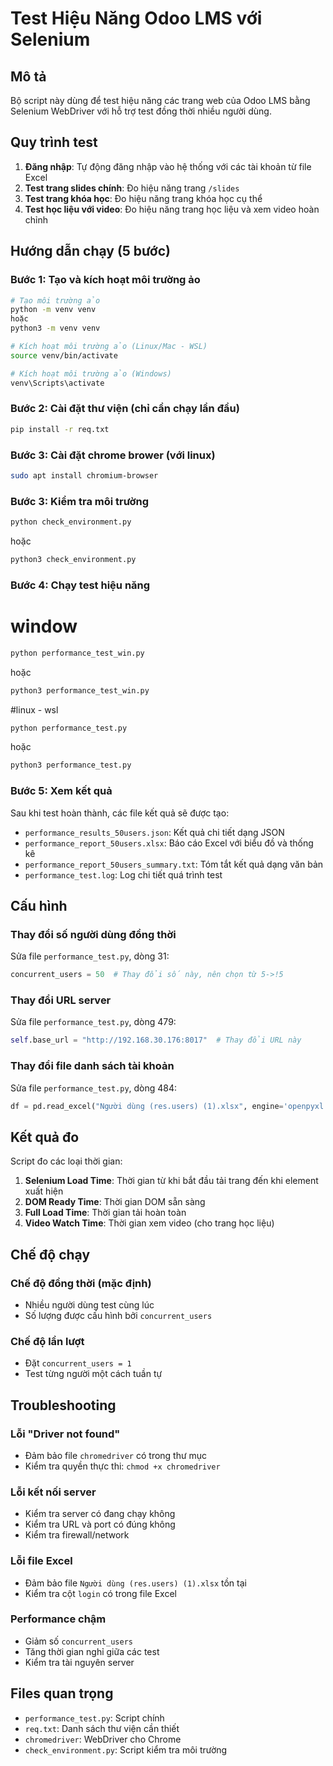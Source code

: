 # Test Hiệu Năng Odoo LMS với Selenium

## Mô tả
Bộ script này dùng để test hiệu năng các trang web của Odoo LMS bằng Selenium WebDriver với hỗ trợ test đồng thời nhiều người dùng.

## Quy trình test
1. **Đăng nhập**: Tự động đăng nhập vào hệ thống với các tài khoản từ file Excel
2. **Test trang slides chính**: Đo hiệu năng trang `/slides`
3. **Test trang khóa học**: Đo hiệu năng trang khóa học cụ thể
4. **Test học liệu với video**: Đo hiệu năng trang học liệu và xem video hoàn chỉnh

## Hướng dẫn chạy (5 bước)

### Bước 1: Tạo và kích hoạt môi trường ảo
```bash
# Tạo môi trường ảo
python -m venv venv 
hoặc
python3 -m venv venv 

# Kích hoạt môi trường ảo (Linux/Mac - WSL)
source venv/bin/activate

# Kích hoạt môi trường ảo (Windows)
venv\Scripts\activate
```

### Bước 2: Cài đặt thư viện (chỉ cần chạy lần đầu)
```bash
pip install -r req.txt
```

### Bước 3: Cài đặt chrome brower (với linux)
```bash
sudo apt install chromium-browser
```

### Bước 3: Kiểm tra môi trường
```bash
python check_environment.py
```
hoặc
```bash
python3 check_environment.py
```

### Bước 4: Chạy test hiệu năng

# window
```bash
python performance_test_win.py
```
hoặc
```bash
python3 performance_test_win.py
```

#linux - wsl
```bash
python performance_test.py
```
hoặc
```bash
python3 performance_test.py
```

### Bước 5: Xem kết quả
Sau khi test hoàn thành, các file kết quả sẽ được tạo:
- `performance_results_50users.json`: Kết quả chi tiết dạng JSON
- `performance_report_50users.xlsx`: Báo cáo Excel với biểu đồ và thống kê
- `performance_report_50users_summary.txt`: Tóm tắt kết quả dạng văn bản
- `performance_test.log`: Log chi tiết quá trình test

## Cấu hình

### Thay đổi số người dùng đồng thời
Sửa file `performance_test.py`, dòng 31:
```python
concurrent_users = 50  # Thay đổi số này, nên chọn từ 5->!5
```

### Thay đổi URL server
Sửa file `performance_test.py`, dòng 479:
```python
self.base_url = "http://192.168.30.176:8017"  # Thay đổi URL này
```

### Thay đổi file danh sách tài khoản
Sửa file `performance_test.py`, dòng 484:
```python
df = pd.read_excel("Người dùng (res.users) (1).xlsx", engine='openpyxl')
```

## Kết quả đo

Script đo các loại thời gian:
1. **Selenium Load Time**: Thời gian từ khi bắt đầu tải trang đến khi element xuất hiện
2. **DOM Ready Time**: Thời gian DOM sẵn sàng
3. **Full Load Time**: Thời gian tải hoàn toàn
4. **Video Watch Time**: Thời gian xem video (cho trang học liệu)

## Chế độ chạy

### Chế độ đồng thời (mặc định)
- Nhiều người dùng test cùng lúc
- Số lượng được cấu hình bởi `concurrent_users`

### Chế độ lần lượt
- Đặt `concurrent_users = 1`
- Test từng người một cách tuần tự

## Troubleshooting

### Lỗi "Driver not found"
- Đảm bảo file `chromedriver` có trong thư mục
- Kiểm tra quyền thực thi: `chmod +x chromedriver`

### Lỗi kết nối server
- Kiểm tra server có đang chạy không
- Kiểm tra URL và port có đúng không
- Kiểm tra firewall/network

### Lỗi file Excel
- Đảm bảo file `Người dùng (res.users) (1).xlsx` tồn tại
- Kiểm tra cột `login` có trong file Excel

### Performance chậm
- Giảm số `concurrent_users`
- Tăng thời gian nghỉ giữa các test
- Kiểm tra tài nguyên server

## Files quan trọng

- `performance_test.py`: Script chính
- `req.txt`: Danh sách thư viện cần thiết
- `chromedriver`: WebDriver cho Chrome
- `check_environment.py`: Script kiểm tra môi trường 